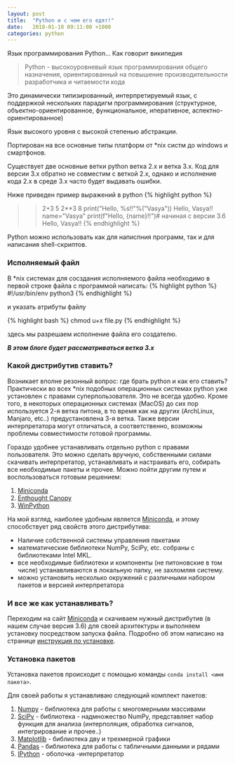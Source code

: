 ```yaml
---
layout: post
title:  "Python и с чем его едят!"
date:   2018-01-10 09:11:00 +1000
categories: python
---
```


Язык программирования Python... Как говорит википедия
>Python - высокоуровневый язык программирования общего назначения, ориентированный на повышение производительности разработчика и читаемости кода 

Это динамически типизированный, интерпретируемый язык, с поддержкой нескольких парадигм программирования (структурное, объектно-ориентированное, функциональное, иперативное, аспектно-ориентированное)

Язык высокого уровня с высокой степенью абстракции.

Портирован на все основные типы платформ от *nix систм до windows и смартфонов.

Существует две основные ветки python ветка 2.x и ветка 3.x. Код для версии 3.x  обратно не совместим с веткой 2.x, однако и исполнение кода 2.x в среде 3.x часто будет выдавать ошибки. 

Ниже приведен пример выражений в python 
{% highlight python %}
>> 2+3
5
>> 2**3
8
>> print("Hello, %s!!"%("Vasya"))
Hello, Vasya!!
>> name="Vasya" 
>> print(f"Hello, {name}!!")# начиная с версии 3.6
Hello, Vasya!!
{% endhighlight %}

Python можно использовать как для написпния программ, так и для написания shell-скриптов.

### Исполняемый файл
В *nix системах для сосздания исполняемого файла необходимо в первой строке файла с программой написать:
{% highlight python %}
#!/usr/bin/env python3
{% endhighlight %}

и указать атрибуты файлу

{% highlight bash %}
chmod u+x file.py
{% endhighlight %}

здесь мы разрешаем исполнение файла его создателю.

___В этом блоге будет рассматриваться ветка 3.x___

### Какой дистрибутив ставить?
Возникает вполне резонный вопрос: где брать python и как его ставить? Практически во всех *nix подобных операционных системах python уже установлен с правами суперпользователя. Это не всегда удобно. Кроме того, в некоторых операционных системах (MacOS) до сих пор используется 2-я ветка питона, в то время как на других (ArchLinux, Manjaro, etc..) предустановлена 3-я ветка. Также версии интерпретатора могут отличаться, а соответственно, возможны проблемы совместимости готовой программы.

Гораздо удобнее устанавливать отдельно python с правами пользователя. Это можно сделать вручную, собственными силами скачивать интерпретатор, устанавливать и настраивать его, собирать все необходимые пакеты и прочее. Можно пойти другим путем и воспользоваться готовым решением:

1.  [Miniconda](https://conda.io/miniconda.html)
2. [Enthought Canopy](https://www.enthought.com/product/canopy/)
3. [WinPython](https://winpython.github.io)

На мой взгляд, наиболее удобным является [Miniconda](https://conda.io/miniconda.html), и этому способствует ряд свойств этого дистрибутива:

+ Наличие собственной системы управления пвкетами
+ математические библиотеки NumPy, SciPy, etc. собраны с библиотеками Intel MKL.
+ все необходимые библиотеки и компоненты (не питоновские в том числе) устанавливаются в локальную папку, не захломляя систему. 
+ можно установить несколько окружений с различными набором пакетов и версией интерпретатора

### И все же как устанавливать?

Переходим на сайт  [Miniconda](https://conda.io/miniconda.html) и скачиваем нужный дистрибутив (в нашем случае версия 3.6) для своей архитектуры и выполняем установку посредством запуска файла. Подробно об этом написано на странице [инструкция по установке](https://conda.io/docs/user-guide/install/index.html). 

### Установка пакетов
Установка пакетов происходит с помощью команды `conda install <имя пакета>`.

Для своей работы я устанавливаю следующий комплект пакетов:

1. [Numpy](http://www.numpy.org) - библиотека для работы с многомерными массивами
2. [SciPy](https://www.scipy.org) - библиотека - надмножество NumPy, представляет набор функция для анализа (интерполяция, обработка сигналов, интегрирование и прочее..)
3. [Matplotlib](http://matplotlib.org/) - библиотека дву и трехмерной графики
4. [Pandas](http://pandas.pydata.org/) - библиотека для работы с табличными данными и рядами
5. [IPython](http://ipython.org/) - оболочка -интерпретатор
